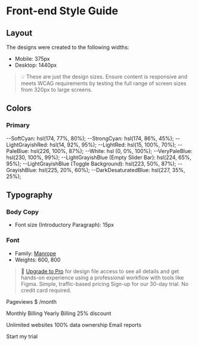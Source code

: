# Front-end Style Guide

## Layout

The designs were created to the following widths:

- Mobile: 375px
- Desktop: 1440px

> 💡 These are just the design sizes. Ensure content is responsive and meets WCAG requirements by testing the full range of screen sizes from 320px to large screens.

## Colors

### Primary

--SoftCyan: hsl(174, 77%, 80%);
--StrongCyan: hsl(174, 86%, 45%);
--LightGrayishRed: hsl(14, 92%, 95%);
--LightRed: hsl(15, 100%, 70%);
--PaleBlue: hsl(226, 100%, 87%);
--White: hsl (0, 0%, 100%);
--VeryPaleBlue: hsl(230, 100%, 99%);
--LightGrayishBlue (Empty Slider Bar): hsl(224, 65%, 95%);
--LightGrayishBlue (Toggle Background): hsl(223, 50%, 87%);
--GrayishBlue: hsl(225, 20%, 60%);
--DarkDesaturatedBlue: hsl(227, 35%, 25%);

## Typography

### Body Copy

- Font size (Introductory Paragraph): 15px

### Font

- Family: [Manrope](https://fonts.google.com/specimen/Manrope)
- Weights: 600, 800

> 💎 [Upgrade to Pro](https://www.frontendmentor.io/pro?ref=style-guide) for design file access to see all details and get hands-on experience using a professional workflow with tools like Figma.
 Simple, traffic-based pricing
  Sign-up for our 30-day trial. No credit card required. 

  Pageviews
  $ /month

  Monthly Billing
  Yearly Billing 25% discount

  Unlimited websites
  100% data ownership
  Email reports

  Start my trial
  
